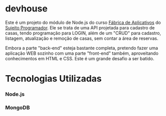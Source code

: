 # devhouse

<p>Este é um projeto do módulo de Node.js do curso <a href="https://sujeitoprogramador.com/fabricadeaplicativos/">Fábrica de Aplicativos</a> do <a href="https://sujeitoprogramador.com/">Sujeito Programador</a>. Ele se trata de uma API projetada para cadastro de casas, tendo programação para LOGIN, além de um "CRUD" para cadastro, listagem, atualização e remoção de casas, sem contar a área de reservas.</p>

<p>Embora a parte "back-end" esteja bastante completa, pretendo fazer uma aplicação WEB sozinho com uma parte "front-end" também, aproveitando conhecimentos em HTML e CSS. Este é um grande desafio a ser batido.</p>

<h1>Tecnologias Utilizadas</h1>

<h3>Node.js</h3>
<h3>MongoDB</h3>

